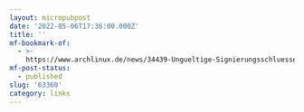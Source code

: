 ```yaml
---
layout: micropubpost
date: '2022-05-06T17:36:00.000Z'
title: ''
mf-bookmark-of:
  - >-
    https://www.archlinux.de/news/34439-Ungueltige-Signierungsschluessel-beim-Systemupdate
mf-post-status:
  - published
slug: '63360'
category: links
---
```


